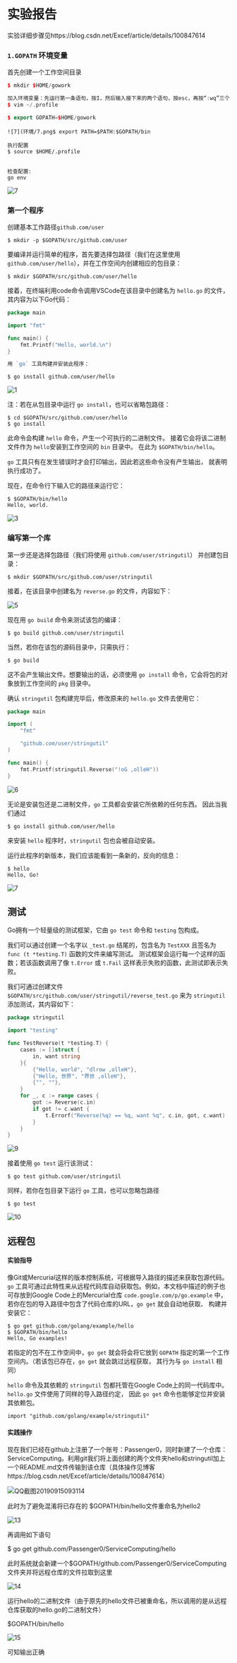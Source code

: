 # 			实验报告
实验详细步骤见https://blog.csdn.net/Excef/article/details/100847614

### `1.GOPATH` 环境变量

首先创建一个工作空间目录

```c++
$ mkdir $HOME/gowork

加入环境变量：先运行第一条语句，按I，然后输入接下来的两个语句，按esc，再按“:wq”三个符号存盘退出
$ vim ~/.profile

$ export GOPATH=$HOME/gowork
```

```
![7](环境/7.png$ export PATH=$PATH:$GOPATH/bin

执行配置
$ source $HOME/.profile


检查配置:
go env
```

![7](assets/7-1568509204452.png)



### 第一个程序

创建基本工作路径`github.com/user` 

```
$ mkdir -p $GOPATH/src/github.com/user
```

要编译并运行简单的程序，首先要选择包路径（我们在这里使用 `github.com/user/hello`），并在工作空间内创建相应的包目录：

```
$ mkdir $GOPATH/src/github.com/user/hello
```

接着，在终端利用code命令调用VSCode在该目录中创建名为 `hello.go` 的文件，其内容为以下Go代码：

```go
package main

import "fmt"

func main() {
	fmt.Printf("Hello, world.\n")
}

用 `go` 工具构建并安装此程序：
```

```
$ go install github.com/user/hello
```

![1](assets/1.png)

注：若在从包目录中运行 `go install`，也可以省略包路径：

```
$ cd $GOPATH/src/github.com/user/hello
$ go install
```

此命令会构建 `hello` 命令，产生一个可执行的二进制文件。 接着它会将该二进制文件作为 `hello`安装到工作空间的 `bin` 目录中。 在此为 `$GOPATH/bin/hello`。

`go` 工具只有在发生错误时才会打印输出，因此若这些命令没有产生输出， 就表明执行成功了。

现在，在命令行下输入它的路径来运行它：

```
$ $GOPATH/bin/hello
Hello, world.
```

![3](assets/3.png)

### 编写第一个库

第一步还是选择包路径（我们将使用 `github.com/user/stringutil`） 并创建包目录：

```
$ mkdir $GOPATH/src/github.com/user/stringutil
```

接着，在该目录中创建名为 `reverse.go` 的文件，内容如下：

![5](assets/5.png)

现在用 `go build` 命令来测试该包的编译：

```
$ go build github.com/user/stringutil
```

当然，若你在该包的源码目录中，只需执行：

```
$ go build
```

这不会产生输出文件。想要输出的话，必须使用 `go install` 命令，它会将包的对象放到工作空间的 `pkg` 目录中。

确认 `stringutil` 包构建完毕后，修改原来的 `hello.go` 文件去使用它：

```go
package main

import (
	"fmt"

	"github.com/user/stringutil"
)

func main() {
	fmt.Printf(stringutil.Reverse("!oG ,olleH"))
}
```

![6](assets/6.png)

无论是安装包还是二进制文件，`go` 工具都会安装它所依赖的任何东西。 因此当我们通过

```
$ go install github.com/user/hello
```

来安装 `hello` 程序时，`stringutil` 包也会被自动安装。

运行此程序的新版本，我们应该能看到一条新的，反向的信息：

```
$ hello
Hello, Go!
```

![7](assets/7-1568510447215.png)

## 测试

Go拥有一个轻量级的测试框架，它由 `go test` 命令和 `testing` 包构成。

我们可以通过创建一个名字以 `_test.go` 结尾的，包含名为 `TestXXX` 且签名为 `func (t *testing.T)` 函数的文件来编写测试。 测试框架会运行每一个这样的函数；若该函数调用了像 `t.Error` 或 `t.Fail` 这样表示失败的函数，此测试即表示失败。

我们可通过创建文件 `$GOPATH/src/github.com/user/stringutil/reverse_test.go` 来为 `stringutil` 添加测试，其内容如下：

```go
package stringutil

import "testing"

func TestReverse(t *testing.T) {
	cases := []struct {
		in, want string
	}{
		{"Hello, world", "dlrow ,olleH"},
		{"Hello, 世界", "界世 ,olleH"},
		{"", ""},
	}
	for _, c := range cases {
		got := Reverse(c.in)
		if got != c.want {
			t.Errorf("Reverse(%q) == %q, want %q", c.in, got, c.want)
		}
	}
}
```

![9](assets/9.png)

接着使用 `go test` 运行该测试：

```
$ go test github.com/user/stringutil
```

同样，若你在包目录下运行 `go` 工具，也可以忽略包路径

```
$ go test
```

![10](assets/10.png)

## 远程包

#### 实验指导

像Git或Mercurial这样的版本控制系统，可根据导入路径的描述来获取包源代码。`go` 工具可通过此特性来从远程代码库自动获取包。例如，本文档中描述的例子也可存放到Google Code上的Mercurial仓库 `code.google.com/p/go.example` 中，若你在包的导入路径中包含了代码仓库的URL，`go get` 就会自动地获取、 构建并安装它：

```
$ go get github.com/golang/example/hello
$ $GOPATH/bin/hello
Hello, Go examples!
```

若指定的包不在工作空间中，`go get` 就会将会将它放到 `GOPATH` 指定的第一个工作空间内。（若该包已存在，`go get` 就会跳过远程获取， 其行为与 `go install` 相同）

`hello` 命令及其依赖的 `stringutil` 包都托管在Google Code上的同一代码库中。`hello.go` 文件使用了同样的导入路径约定， 因此 `go get` 命令也能够定位并安装其依赖包。

```
import "github.com/golang/example/stringutil"
```

#### 实践操作

现在我们已经在github上注册了一个账号：Passenger0，同时新建了一个仓库：ServiceComputing。利用git我们将上面创建的两个文件夹hello和stringutil加上一个README.md文件传输到该仓库（具体操作见博客https://blog.csdn.net/Excef/article/details/100847614）

![QQ截图20190915093114](assets/QQ截图20190915093114.png)

此时为了避免混淆将已存在的 $GOPATH/bin/hello文件重命名为hello2

![13](assets/13.png)

再调用如下语句

$ go get github.com/Passenger0/ServiceComputing/hello

此时系统就会新建一个$GOPATH/github.com/Passenger0/ServiceComputing文件夹并将远程仓库的文件拉取到这里

![14](assets/14.png)

运行hello的二进制文件（由于原先的hello文件已被重命名，所以调用的是从远程仓库获取的hello.go的二进制文件）

$GOPATH/bin/hello

![15](assets/15.png)

可知输出正确
